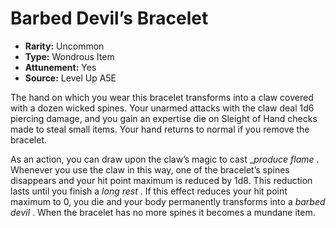 
# Barbed Devil’s Bracelet

* **Rarity:** Uncommon
* **Type:** Wondrous Item
* **Attunement:** Yes
* **Source:** Level Up A5E


The hand on which you wear this bracelet transforms into a claw covered with a dozen wicked spines. Your unarmed attacks with the claw deal 1d6 piercing damage, and you gain an expertise die on Sleight of Hand checks made to steal small items. Your hand returns to normal if you remove the bracelet. 

As an action, you can draw upon the claw’s magic to cast __produce flame_ . Whenever you use the claw in this way, one of the bracelet’s spines disappears and your hit point maximum is reduced by 1d8\. This reduction lasts until you finish a _long rest_ . If this effect reduces your hit point maximum to 0, you die and your body permanently transforms into a _barbed devil_ . When the bracelet has no more spines it becomes a mundane item.
